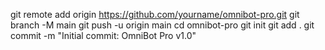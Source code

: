 git remote add origin https://github.com/yourname/omnibot-pro.git
git branch -M main
git push -u origin main
cd omnibot-pro
git init
git add .
git commit -m "Initial commit: OmniBot Pro v1.0"
